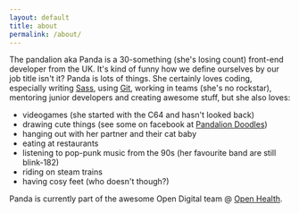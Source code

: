 ```yaml
---
layout: default
title: about
permalink: /about/
---
```


The pandalion aka Panda is a 30-something (she's losing count) front-end developer from the UK. It's kind of funny how we define ourselves by our job title isn't it? Panda is lots of things. She certainly loves coding, especially writing [Sass](http://sass-lang.com/), using [Git](https://git-scm.com/), working in teams (she's no rockstar), mentoring junior developers and creating awesome stuff, but she also loves:
- videogames (she started with the C64 and hasn't looked back)
- drawing cute things (see some on facebook at [Pandalion Doodles](https://www.facebook.com/pandaliondoodles/))
- hanging out with her partner and their cat baby
- eating at restaurants
- listening to pop-punk music from the 90s (her favourite band are still blink-182)
- riding on steam trains
- having cosy feet (who doesn't though?)

Panda is currently part of the awesome Open Digital team @ [Open Health](https://www.openhealth.co.uk/).
